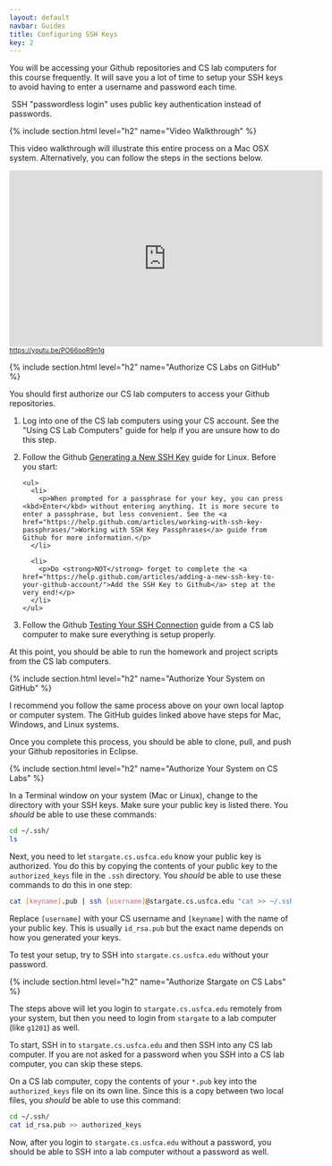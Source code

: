 ```yaml
---
layout: default
navbar: Guides
title: Configuring SSH Keys
key: 2
---
```


You will be accessing your Github repositories and CS lab computers for this course frequently. It will save you a lot of time to setup your SSH keys to avoid having to enter a username and password each time.

<article class="message is-info">
  <div class="message-body">
    <i class="fas fa-info-circle"></i>&nbsp;SSH "passwordless login" uses public key authentication instead of passwords.
  </div>
</article>

{% include section.html level="h2" name="Video Walkthrough" %}

<p>This video walkthrough will illustrate this entire process on a Mac OSX system. Alternatively, you can follow the steps in the sections below.</p>

<div>
  <iframe width="560" height="315" src="https://www.youtube.com/embed/PO66ooR9n1g?rel=0" frameborder="0" allow="autoplay; encrypted-media" allowfullscreen></iframe>
  <br/>
  <small><a href="https://youtu.be/PO66ooR9n1g"><i class="fab fa-youtube"></i> https://youtu.be/PO66ooR9n1g</a></small>
</div>

{% include section.html level="h2" name="Authorize CS Labs on GitHub" %}

You should first authorize our CS lab computers to access your Github repositories.

<ol>
  <li>
    <p>Log into one of the CS lab computers using your CS account. See the "Using CS Lab Computers" guide for help if you are unsure how to do this step.</p>
  </li>

  <li>
    <p>Follow the Github <a href="https://help.github.com/articles/generating-a-new-ssh-key-and-adding-it-to-the-ssh-agent/">Generating a New SSH Key</a> guide for Linux. Before you start:</p>

    <ul>
      <li>
        <p>When prompted for a passphrase for your key, you can press <kbd>Enter</kbd> without entering anything. It is more secure to enter a passphrase, but less convenient. See the <a href="https://help.github.com/articles/working-with-ssh-key-passphrases/">Working with SSH Key Passphrases</a> guide from Github for more information.</p>
      </li>

      <li>
        <p>Do <strong>NOT</strong> forget to complete the <a href="https://help.github.com/articles/adding-a-new-ssh-key-to-your-github-account/">Add the SSH Key to Github</a> step at the very end!</p>
      </li>
    </ul>
  </li>

  <li>
    <p>Follow the Github <a href="https://help.github.com/articles/testing-your-ssh-connection/">Testing Your SSH Connection</a> guide from a CS lab computer to make sure everything is setup properly.</p>
  </li>
</ol>

At this point, you should be able to run the homework and project scripts from the CS lab computers.

{% include section.html level="h2" name="Authorize Your System on GitHub" %}

I recommend you follow the same process above on your own local laptop or computer system. The GitHub guides linked above have steps for Mac, Windows, and Linux systems.

Once you complete this process, you should be able to clone, pull, and push your Github repositories in Eclipse.

{% include section.html level="h2" name="Authorize Your System on CS Labs" %}

In a Terminal window on your system (Mac or Linux), change to the directory with your SSH keys. Make sure your public key is listed there. You *should* be able to use these commands:

```bash
cd ~/.ssh/
ls
```  

Next, you need to let `stargate.cs.usfca.edu` know your public key is authorized. You do this by copying the contents of your public key to the `authorized_keys` file in the `.ssh` directory. You *should* be able to use these commands to do this in one step:

```bash
cat [keyname].pub | ssh [username]@stargate.cs.usfca.edu "cat >> ~/.ssh/authorized_keys"
```

Replace `[username]` with your CS username and `[keyname]` with the name of your public key. This is usually `id_rsa.pub` but the exact name depends on how you generated your keys.

To test your setup, try to SSH into `stargate.cs.usfca.edu` without your password.

{% include section.html level="h2" name="Authorize Stargate on CS Labs" %}

The steps above will let you login to `stargate.cs.usfca.edu` remotely from your system, but then you need to login from `stargate` to a lab computer (like `g1201`) as well.

To start, SSH in to `stargate.cs.usfca.edu` and then SSH into any CS lab computer. If you are not asked for a password when you SSH into a CS lab computer, you can skip these steps.

On a CS lab computer, copy the contents of your `*.pub` key into the `authorized_keys` file on its own line. Since this is a copy between two local files, you *should* be able to use this command:

```bash
cd ~/.ssh/
cat id_rsa.pub >> authorized_keys
```

Now, after you login to `stargate.cs.usfca.edu` without a password, you should be able to SSH into a lab computer without a password as well.

